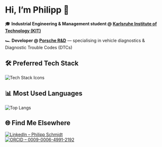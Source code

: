 # Hi, I’m Philipp 👋

🎓 **Industrial Engineering & Management student @ [Karlsruhe Institute of Technology (KIT)](https://www.kit.edu)**

🏎️ **Developer @ [Porsche R&D](https://github.com/porscheofficial)** — specialising in vehicle diagnostics & Diagnostic Trouble Codes (DTCs)


## 🛠️ Preferred Tech Stack

![Tech Stack Icons](https://skillicons.dev/icons?i=java,python,latex,arduino&theme=dark)



## 📊 Most Used Languages

![Top Langs](https://github-readme-stats.vercel.app/api/top-langs/?username=philippxxy&layout=compact&theme=github_dark)


## 🌐 Find Me Elsewhere

[![LinkedIn – Philipp Schmidt](https://img.shields.io/badge/LinkedIn-Philipp_Schmidt-blue?style=for-the-badge&logo=linkedin&logoColor=white)](https://www.linkedin.com/in/philipp-schmidt-industry/)  
[![ORCID – 0009-0006-4991-2192](https://img.shields.io/badge/ORCID-0009--0006--4991--2192-A6CE39?style=for-the-badge&logo=orcid&logoColor=white)](https://orcid.org/0009-0006-4991-2192)
